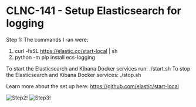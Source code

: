 # CLNC-141 - Setup Elasticsearch for logging
Step 1:
The commands I ran were:
1. curl -fsSL https://elastic.co/start-local | sh
2. python -m pip install ecs-logging

To start the Elasticsearch and Kibana Docker services run: ./start.sh
To stop the Elasticsearch and Kibana Docker services: ./stop.sh

Learn more about the set up here: https://github.com/elastic/start-local 

![Step2!](https://drive.google.com/file/d/1BaVybklOz0YnmELHGVjdn5AJepVGwiRB/view?usp=sharing)
![Step3!](elastic-start-local\step3.png)
